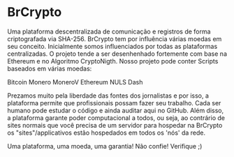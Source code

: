 # BrCrypto

Uma plataforma descentralizada de comunicação e registros de forma criptografada via SHA-256.
BrCrypto tem por influência várias moedas em seu conceito.
Inicialmente somos influenciados por todas as plataformas centralizadas.
O projeto tende a ser desenhenhado fortemente com base na Ethereum e no Algoritmo CryptoNigth.
Nosso projeto pode conter Scripts baseados em várias moedas:

Bitcoin
Monero
MoneroV
Ethereum
NULS
Dash

Prezamos muito pela liberdade das fontes dos jornalistas e por isso, a plataforma permite que profissionais possam fazer seu trabalho.
Cada ser humano pode estudar o código e ainda auditar aqui no GitHub.
Além disso, a plataforma garante poder computacional a todos, ou seja, ao contrário de sites normais que você precisa de um servidor para hospedar na BrCrypto os "sites"/applicativos estão hospedados em todos os 'nós' da rede.

Uma plataforma, uma moeda, uma garantia!
Não confie! Verifique ;)
